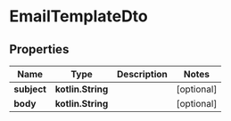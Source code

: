 
# EmailTemplateDto

## Properties
Name | Type | Description | Notes
------------ | ------------- | ------------- | -------------
**subject** | **kotlin.String** |  |  [optional]
**body** | **kotlin.String** |  |  [optional]



